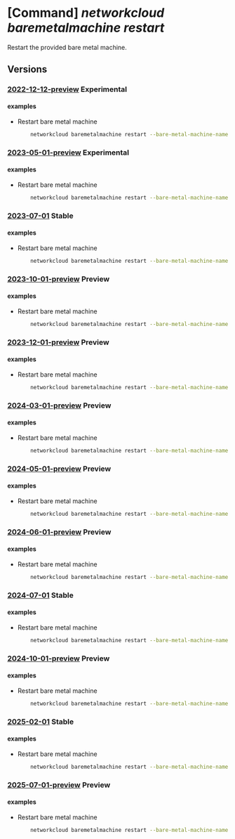 # [Command] _networkcloud baremetalmachine restart_

Restart the provided bare metal machine.

## Versions

### [2022-12-12-preview](/Resources/mgmt-plane/L3N1YnNjcmlwdGlvbnMve30vcmVzb3VyY2Vncm91cHMve30vcHJvdmlkZXJzL21pY3Jvc29mdC5uZXR3b3JrY2xvdWQvYmFyZW1ldGFsbWFjaGluZXMve30vcmVzdGFydA==/2022-12-12-preview.xml) **Experimental**

<!-- mgmt-plane /subscriptions/{}/resourcegroups/{}/providers/microsoft.networkcloud/baremetalmachines/{}/restart 2022-12-12-preview -->

#### examples

- Restart bare metal machine
    ```bash
        networkcloud baremetalmachine restart --bare-metal-machine-name "bareMetalMachineName" --resource-group "resourceGroupName"
    ```

### [2023-05-01-preview](/Resources/mgmt-plane/L3N1YnNjcmlwdGlvbnMve30vcmVzb3VyY2Vncm91cHMve30vcHJvdmlkZXJzL21pY3Jvc29mdC5uZXR3b3JrY2xvdWQvYmFyZW1ldGFsbWFjaGluZXMve30vcmVzdGFydA==/2023-05-01-preview.xml) **Experimental**

<!-- mgmt-plane /subscriptions/{}/resourcegroups/{}/providers/microsoft.networkcloud/baremetalmachines/{}/restart 2023-05-01-preview -->

#### examples

- Restart bare metal machine
    ```bash
        networkcloud baremetalmachine restart --bare-metal-machine-name "bareMetalMachineName" --resource-group "resourceGroupName"
    ```

### [2023-07-01](/Resources/mgmt-plane/L3N1YnNjcmlwdGlvbnMve30vcmVzb3VyY2Vncm91cHMve30vcHJvdmlkZXJzL21pY3Jvc29mdC5uZXR3b3JrY2xvdWQvYmFyZW1ldGFsbWFjaGluZXMve30vcmVzdGFydA==/2023-07-01.xml) **Stable**

<!-- mgmt-plane /subscriptions/{}/resourcegroups/{}/providers/microsoft.networkcloud/baremetalmachines/{}/restart 2023-07-01 -->

#### examples

- Restart bare metal machine
    ```bash
        networkcloud baremetalmachine restart --bare-metal-machine-name "bareMetalMachineName" --resource-group "resourceGroupName"
    ```

### [2023-10-01-preview](/Resources/mgmt-plane/L3N1YnNjcmlwdGlvbnMve30vcmVzb3VyY2Vncm91cHMve30vcHJvdmlkZXJzL21pY3Jvc29mdC5uZXR3b3JrY2xvdWQvYmFyZW1ldGFsbWFjaGluZXMve30vcmVzdGFydA==/2023-10-01-preview.xml) **Preview**

<!-- mgmt-plane /subscriptions/{}/resourcegroups/{}/providers/microsoft.networkcloud/baremetalmachines/{}/restart 2023-10-01-preview -->

#### examples

- Restart bare metal machine
    ```bash
        networkcloud baremetalmachine restart --bare-metal-machine-name "bareMetalMachineName" --resource-group "resourceGroupName"
    ```

### [2023-12-01-preview](/Resources/mgmt-plane/L3N1YnNjcmlwdGlvbnMve30vcmVzb3VyY2Vncm91cHMve30vcHJvdmlkZXJzL21pY3Jvc29mdC5uZXR3b3JrY2xvdWQvYmFyZW1ldGFsbWFjaGluZXMve30vcmVzdGFydA==/2023-12-01-preview.xml) **Preview**

<!-- mgmt-plane /subscriptions/{}/resourcegroups/{}/providers/microsoft.networkcloud/baremetalmachines/{}/restart 2023-12-01-preview -->

#### examples

- Restart bare metal machine
    ```bash
        networkcloud baremetalmachine restart --bare-metal-machine-name "bareMetalMachineName" --resource-group "resourceGroupName"
    ```

### [2024-03-01-preview](/Resources/mgmt-plane/L3N1YnNjcmlwdGlvbnMve30vcmVzb3VyY2Vncm91cHMve30vcHJvdmlkZXJzL21pY3Jvc29mdC5uZXR3b3JrY2xvdWQvYmFyZW1ldGFsbWFjaGluZXMve30vcmVzdGFydA==/2024-03-01-preview.xml) **Preview**

<!-- mgmt-plane /subscriptions/{}/resourcegroups/{}/providers/microsoft.networkcloud/baremetalmachines/{}/restart 2024-03-01-preview -->

#### examples

- Restart bare metal machine
    ```bash
        networkcloud baremetalmachine restart --bare-metal-machine-name "bareMetalMachineName" --resource-group "resourceGroupName"
    ```

### [2024-05-01-preview](/Resources/mgmt-plane/L3N1YnNjcmlwdGlvbnMve30vcmVzb3VyY2Vncm91cHMve30vcHJvdmlkZXJzL21pY3Jvc29mdC5uZXR3b3JrY2xvdWQvYmFyZW1ldGFsbWFjaGluZXMve30vcmVzdGFydA==/2024-05-01-preview.xml) **Preview**

<!-- mgmt-plane /subscriptions/{}/resourcegroups/{}/providers/microsoft.networkcloud/baremetalmachines/{}/restart 2024-05-01-preview -->

#### examples

- Restart bare metal machine
    ```bash
        networkcloud baremetalmachine restart --bare-metal-machine-name "bareMetalMachineName" --resource-group "resourceGroupName"
    ```

### [2024-06-01-preview](/Resources/mgmt-plane/L3N1YnNjcmlwdGlvbnMve30vcmVzb3VyY2Vncm91cHMve30vcHJvdmlkZXJzL21pY3Jvc29mdC5uZXR3b3JrY2xvdWQvYmFyZW1ldGFsbWFjaGluZXMve30vcmVzdGFydA==/2024-06-01-preview.xml) **Preview**

<!-- mgmt-plane /subscriptions/{}/resourcegroups/{}/providers/microsoft.networkcloud/baremetalmachines/{}/restart 2024-06-01-preview -->

#### examples

- Restart bare metal machine
    ```bash
        networkcloud baremetalmachine restart --bare-metal-machine-name "bareMetalMachineName" --resource-group "resourceGroupName"
    ```

### [2024-07-01](/Resources/mgmt-plane/L3N1YnNjcmlwdGlvbnMve30vcmVzb3VyY2Vncm91cHMve30vcHJvdmlkZXJzL21pY3Jvc29mdC5uZXR3b3JrY2xvdWQvYmFyZW1ldGFsbWFjaGluZXMve30vcmVzdGFydA==/2024-07-01.xml) **Stable**

<!-- mgmt-plane /subscriptions/{}/resourcegroups/{}/providers/microsoft.networkcloud/baremetalmachines/{}/restart 2024-07-01 -->

#### examples

- Restart bare metal machine
    ```bash
        networkcloud baremetalmachine restart --bare-metal-machine-name "bareMetalMachineName" --resource-group "resourceGroupName"
    ```

### [2024-10-01-preview](/Resources/mgmt-plane/L3N1YnNjcmlwdGlvbnMve30vcmVzb3VyY2Vncm91cHMve30vcHJvdmlkZXJzL21pY3Jvc29mdC5uZXR3b3JrY2xvdWQvYmFyZW1ldGFsbWFjaGluZXMve30vcmVzdGFydA==/2024-10-01-preview.xml) **Preview**

<!-- mgmt-plane /subscriptions/{}/resourcegroups/{}/providers/microsoft.networkcloud/baremetalmachines/{}/restart 2024-10-01-preview -->

#### examples

- Restart bare metal machine
    ```bash
        networkcloud baremetalmachine restart --bare-metal-machine-name "bareMetalMachineName" --resource-group "resourceGroupName"
    ```

### [2025-02-01](/Resources/mgmt-plane/L3N1YnNjcmlwdGlvbnMve30vcmVzb3VyY2Vncm91cHMve30vcHJvdmlkZXJzL21pY3Jvc29mdC5uZXR3b3JrY2xvdWQvYmFyZW1ldGFsbWFjaGluZXMve30vcmVzdGFydA==/2025-02-01.xml) **Stable**

<!-- mgmt-plane /subscriptions/{}/resourcegroups/{}/providers/microsoft.networkcloud/baremetalmachines/{}/restart 2025-02-01 -->

#### examples

- Restart bare metal machine
    ```bash
        networkcloud baremetalmachine restart --bare-metal-machine-name "bareMetalMachineName" --resource-group "resourceGroupName"
    ```

### [2025-07-01-preview](/Resources/mgmt-plane/L3N1YnNjcmlwdGlvbnMve30vcmVzb3VyY2Vncm91cHMve30vcHJvdmlkZXJzL21pY3Jvc29mdC5uZXR3b3JrY2xvdWQvYmFyZW1ldGFsbWFjaGluZXMve30vcmVzdGFydA==/2025-07-01-preview.xml) **Preview**

<!-- mgmt-plane /subscriptions/{}/resourcegroups/{}/providers/microsoft.networkcloud/baremetalmachines/{}/restart 2025-07-01-preview -->

#### examples

- Restart bare metal machine
    ```bash
        networkcloud baremetalmachine restart --bare-metal-machine-name "bareMetalMachineName" --resource-group "resourceGroupName"
    ```
